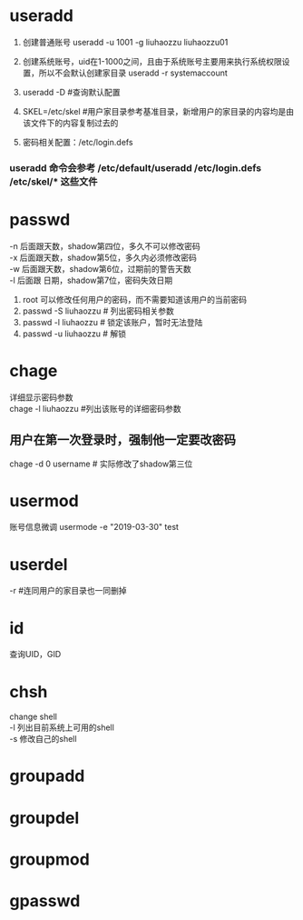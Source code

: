 # useradd
1. 创建普通账号
useradd -u 1001 -g liuhaozzu liuhaozzu01
2. 创建系统账号，uid在1-1000之间，且由于系统账号主要用来执行系统权限设置，所以不会默认创建家目录
useradd -r systemaccount
3. useradd -D #查询默认配置
  1. SKEL=/etc/skel #用户家目录参考基准目录，新增用户的家目录的内容均是由该文件下的内容复制过去的

4. 密码相关配置：/etc/login.defs
### useradd 命令会参考 /etc/default/useradd  /etc/login.defs  /etc/skel/* 这些文件

# passwd
-n 后面跟天数，shadow第四位，多久不可以修改密码  
-x 后面跟天数，shadow第5位，多久内必须修改密码  
-w 后面跟天数，shadow第6位，过期前的警告天数  
-l 后面跟 日期，shadow第7位，密码失效日期  

1. root 可以修改任何用户的密码，而不需要知道该用户的当前密码
2. passwd -S liuhaozzu # 列出密码相关参数
3. passwd -l liuhaozzu # 锁定该账户，暂时无法登陆
4. passwd -u liuhaozzu # 解锁

# chage
详细显示密码参数  
chage -l liuhaozzu #列出该账号的详细密码参数
## 用户在第一次登录时，强制他一定要改密码
chage -d 0 username # 实际修改了shadow第三位

# usermod 
账号信息微调
usermode -e "2019-03-30" test

# userdel
-r #连同用户的家目录也一同删掉

# id
查询UID，GID

# chsh
change shell  
-l 列出目前系统上可用的shell  
-s 修改自己的shell

# groupadd
# groupdel
# groupmod
# gpasswd

